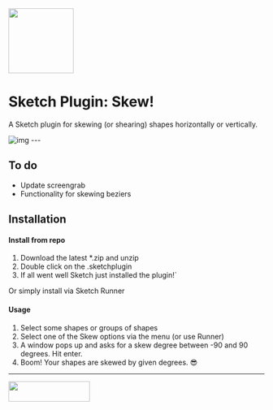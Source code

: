 <img height="128" width="128" src="https://github.com/mheesakkers/sketch-plugin-skew/blob/master/Skew.sketchplugin/Contents/Resources/icon-main.png">

# Sketch Plugin: Skew!

A Sketch plugin for skewing (or shearing) shapes horizontally or vertically.

<img src="https://github.com/mheesakkers/sketch-plugin-skew/blob/master/screengrab.gif?raw=true" alt="img" style="max-width:100%;">
---

## To do

- Update screengrab
- Functionality for skewing beziers

## Installation

#### Install from repo

1. Download the latest *.zip and unzip
2. Double click on the .sketchplugin
3. If all went well Sketch just installed the plugin!`

Or simply install via Sketch Runner

#### Usage

1. Select some shapes or groups of shapes
2. Select one of the Skew options via the menu (or use Runner)
3. A window pops up and asks for a skew degree between -90 and 90 degrees. Hit enter.
4. Boom! Your shapes are skewed by given degrees. 😎

---

<a href="http://bit.ly/SketchRunnerWebsite"><img height="40" width="160" src="http://sketchrunner.com/img/badge_blue.png"></a>
